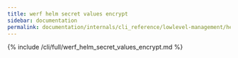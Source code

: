 ```yaml
---
title: werf helm secret values encrypt
sidebar: documentation
permalink: documentation/internals/cli_reference/lowlevel-management/helm/secret/values/encrypt.html
---
```


{% include /cli/full/werf_helm_secret_values_encrypt.md %}
